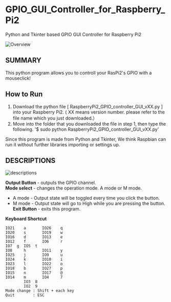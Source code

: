 # GPIO_GUI_Controller_for_Raspberry_Pi2
Python and Tkinter based GPIO GUI Controller for Raspberry Pi2


![Overview](http://livedoor.blogimg.jp/tonkatsutornado/imgs/6/e/6e4e5df8.png)

## SUMMARY 
This python program allows you to controll your RasPi2's GPIO with a mouseclick! 

## How to Run
1. Download the python file [ RaspberryPi2_GPIO_controller_GUI_vXX.py ] into your Raspberry Pi2. ( XX means version number. please refer to the file name which you just downloaded.）
2. Move into the folder that you downloaded the file in step 1, then type the following.
'$ sudo python RaspberryPi2_GPIO_controller_GUI_vXX.py'

Since this program is made from Python and Tkinter, We think Raspbian can run it without further  libraries importing or settings up.

## DESCRIPTIONS
![descriptions](http://livedoor.blogimg.jp/tonkatsutornado/imgs/a/2/a28e0163.png)

**Output Button** - outputs the GPIO channel.  
**Mode select**  - changes the operation mode. A mode or M mode.  
  * A mode - Output state will be toggled every time you click the button.
  * M mode - Output state will go to High while you are pressing the button.  
**Exit Button** - exits this program.  

**Keyboard Shortcut**  

    IO21	a		IO26	q  
    IO20	s		IO19	w  
    IO16	d		IO13	e  
    IO12	f		IO6		r  
    IO7  g  IO5  t
    IO8 	h		IO11	y  
    IO25	j		IO9		u  
    IO24	k		IO10	i  
    IO23	l		IO22	o	  	
    IO18	b		IO27	p  
    IO15	n		IO17	@  
    IO14	m		IO4		7  
            IO3  8  
            IO2  9	  
    Mode change : Shift + each key  
    Quit        : ESC  



